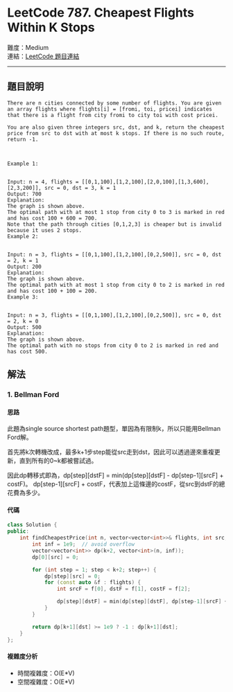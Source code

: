 # LeetCode 787. Cheapest Flights Within K Stops

難度：Medium  
連結：[LeetCode 題目連結](https://leetcode.com/problems/cheapest-flights-within-k-stops/description/)

---

## 題目說明
    
    There are n cities connected by some number of flights. You are given an array flights where flights[i] = [fromi, toi, pricei] indicates that there is a flight from city fromi to city toi with cost pricei.

    You are also given three integers src, dst, and k, return the cheapest price from src to dst with at most k stops. If there is no such route, return -1.

    

    Example 1:


    Input: n = 4, flights = [[0,1,100],[1,2,100],[2,0,100],[1,3,600],[2,3,200]], src = 0, dst = 3, k = 1
    Output: 700
    Explanation:
    The graph is shown above.
    The optimal path with at most 1 stop from city 0 to 3 is marked in red and has cost 100 + 600 = 700.
    Note that the path through cities [0,1,2,3] is cheaper but is invalid because it uses 2 stops.
    Example 2:


    Input: n = 3, flights = [[0,1,100],[1,2,100],[0,2,500]], src = 0, dst = 2, k = 1
    Output: 200
    Explanation:
    The graph is shown above.
    The optimal path with at most 1 stop from city 0 to 2 is marked in red and has cost 100 + 100 = 200.
    Example 3:


    Input: n = 3, flights = [[0,1,100],[1,2,100],[0,2,500]], src = 0, dst = 2, k = 0
    Output: 500
    Explanation:
    The graph is shown above.
    The optimal path with no stops from city 0 to 2 is marked in red and has cost 500.

## 解法
### 1. Bellman Ford
#### 思路

此題為single source shortest path題型，單因為有限制k，所以只能用Bellman Ford解。

首先將k次轉機改成，最多k+1步step能從src走到dst，因此可以透過邊來重複更新，直到所有的0~k都被嘗試過。

因此dp轉移式即為，dp[step][dstF] = min(dp[step][dstF] - dp[step-1][srcF] + costF)。
dp[step-1][srcF] + costF，代表加上這條邊的costF，從src到dstF的總花費為多少。

#### 代碼
```c++
class Solution {
public:
    int findCheapestPrice(int n, vector<vector<int>>& flights, int src, int dst, int k) {
        int inf = 1e9;  // avoid overflow
        vector<vector<int>> dp(k+2, vector<int>(n, inf));
        dp[0][src] = 0; 

        for (int step = 1; step < k+2; step++) {
            dp[step][src] = 0;
            for (const auto &f : flights) {
                int srcF = f[0], dstF = f[1], costF = f[2];

                dp[step][dstF] = min(dp[step][dstF], dp[step-1][srcF] + costF);
            }
        }

        return dp[k+1][dst] >= 1e9 ? -1 : dp[k+1][dst];
    }
};
```

#### 複雜度分析

- 時間複雜度：O(E*V)
- 空間複雜度：O(E*V)
